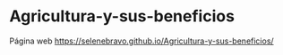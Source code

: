 # Agricultura-y-sus-beneficios
Página web
https://selenebravo.github.io/Agricultura-y-sus-beneficios/
